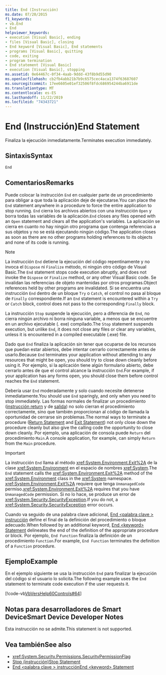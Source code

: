 ```yaml
---
title: End (Instrucción)
ms.date: 07/20/2015
f1_keywords:
- vb.End
- End
helpviewer_keywords:
- execution [Visual Basic], ending
- files [Visual Basic], closing
- End keyword [Visual Basic], End statements
- programs [Visual Basic], quitting
- code, exiting
- program termination
- End statement [Visual Basic]
- execution [Visual Basic], stopping
ms.assetid: 0e64467c-0f34-4aab-9ddd-43f8b9d55d90
ms.openlocfilehash: cb2fb4abb21b7b9c6575cec4aca1374f63687607
ms.sourcegitcommit: 17ee6605e01ef32506f8fdc686954244ba6911de
ms.translationtype: MT
ms.contentlocale: es-ES
ms.lasthandoff: 11/22/2019
ms.locfileid: "74343721"
---
```

# <a name="end-statement"></a><span data-ttu-id="00836-102">End (Instrucción)</span><span class="sxs-lookup"><span data-stu-id="00836-102">End Statement</span></span>
<span data-ttu-id="00836-103">Finaliza la ejecución inmediatamente.</span><span class="sxs-lookup"><span data-stu-id="00836-103">Terminates execution immediately.</span></span>  
  
## <a name="syntax"></a><span data-ttu-id="00836-104">Sintaxis</span><span class="sxs-lookup"><span data-stu-id="00836-104">Syntax</span></span>  
  
```vb  
End  
```  
  
## <a name="remarks"></a><span data-ttu-id="00836-105">Comentarios</span><span class="sxs-lookup"><span data-stu-id="00836-105">Remarks</span></span>  
 <span data-ttu-id="00836-106">Puede colocar la instrucción `End` en cualquier parte de un procedimiento para obligar a que toda la aplicación deje de ejecutarse.</span><span class="sxs-lookup"><span data-stu-id="00836-106">You can place the `End` statement anywhere in a procedure to force the entire application to stop running.</span></span> <span data-ttu-id="00836-107">`End` cierra los archivos abiertos con una instrucción `Open` y borra todas las variables de la aplicación.</span><span class="sxs-lookup"><span data-stu-id="00836-107">`End` closes any files opened with an `Open` statement and clears all the application's variables.</span></span> <span data-ttu-id="00836-108">La aplicación se cierra en cuanto no hay ningún otro programa que contenga referencias a sus objetos y no se está ejecutando ningún código.</span><span class="sxs-lookup"><span data-stu-id="00836-108">The application closes as soon as there are no other programs holding references to its objects and none of its code is running.</span></span>  
  
> [!NOTE]
> <span data-ttu-id="00836-109">La instrucción `End` detiene la ejecución del código repentinamente y no invoca el `Dispose` ni `Finalize` método, ni ningún otro código de Visual Basic.</span><span class="sxs-lookup"><span data-stu-id="00836-109">The `End` statement stops code execution abruptly, and does not invoke the `Dispose` or `Finalize` method, or any other Visual Basic code.</span></span> <span data-ttu-id="00836-110">Se invalidan las referencias de objeto mantenidas por otros programas.</span><span class="sxs-lookup"><span data-stu-id="00836-110">Object references held by other programs are invalidated.</span></span> <span data-ttu-id="00836-111">Si se encuentra una instrucción `End` dentro de un bloque `Try` o `Catch`, el control no pasa al bloque de `Finally` correspondiente.</span><span class="sxs-lookup"><span data-stu-id="00836-111">If an `End` statement is encountered within a `Try` or `Catch` block, control does not pass to the corresponding `Finally` block.</span></span>  
  
 <span data-ttu-id="00836-112">La instrucción `Stop` suspende la ejecución, pero a diferencia de `End`, no cierra ningún archivo ni borra ninguna variable, a menos que se encuentre en un archivo ejecutable (. exe) compilado.</span><span class="sxs-lookup"><span data-stu-id="00836-112">The `Stop` statement suspends execution, but unlike `End`, it does not close any files or clear any variables, unless it is encountered in a compiled executable (.exe) file.</span></span>  
  
 <span data-ttu-id="00836-113">Dado que `End` finaliza la aplicación sin tener que ocuparse de los recursos que puedan estar abiertos, debe intentar cerrarlo correctamente antes de usarlo.</span><span class="sxs-lookup"><span data-stu-id="00836-113">Because `End` terminates your application without attending to any resources that might be open, you should try to close down cleanly before using it.</span></span> <span data-ttu-id="00836-114">Por ejemplo, si la aplicación tiene algún formulario abierto, debe cerrarlo antes de que el control alcance la instrucción `End`.</span><span class="sxs-lookup"><span data-stu-id="00836-114">For example, if your application has any forms open, you should close them before control reaches the `End` statement.</span></span>  
  
 <span data-ttu-id="00836-115">Debería usar `End` moderadamente y solo cuando necesite detenerse inmediatamente.</span><span class="sxs-lookup"><span data-stu-id="00836-115">You should use `End` sparingly, and only when you need to stop immediately.</span></span> <span data-ttu-id="00836-116">Las formas normales de finalizar un procedimiento ([instrucción return](../../../visual-basic/language-reference/statements/return-statement.md) y de [salida](../../../visual-basic/language-reference/statements/exit-statement.md)) no solo cierran el procedimiento correctamente, sino que también proporcionan al código de llamada la oportunidad de cerrarse sin problemas.</span><span class="sxs-lookup"><span data-stu-id="00836-116">The normal ways to terminate a procedure ([Return Statement](../../../visual-basic/language-reference/statements/return-statement.md) and [Exit Statement](../../../visual-basic/language-reference/statements/exit-statement.md)) not only close down the procedure cleanly but also give the calling code the opportunity to close down cleanly.</span></span> <span data-ttu-id="00836-117">Por ejemplo, una aplicación de consola puede `Return` del procedimiento `Main`.</span><span class="sxs-lookup"><span data-stu-id="00836-117">A console application, for example, can simply `Return` from the `Main` procedure.</span></span>  
  
> [!IMPORTANT]
> <span data-ttu-id="00836-118">La instrucción `End` llama al método <xref:System.Environment.Exit%2A> de la clase <xref:System.Environment> en el espacio de nombres <xref:System>.</span><span class="sxs-lookup"><span data-stu-id="00836-118">The `End` statement calls the <xref:System.Environment.Exit%2A> method of the <xref:System.Environment> class in the <xref:System> namespace.</span></span> <span data-ttu-id="00836-119"><xref:System.Environment.Exit%2A> requiere que tenga `UnmanagedCode` permiso.</span><span class="sxs-lookup"><span data-stu-id="00836-119"><xref:System.Environment.Exit%2A> requires that you have `UnmanagedCode` permission.</span></span> <span data-ttu-id="00836-120">Si no lo hace, se produce un error de <xref:System.Security.SecurityException>.</span><span class="sxs-lookup"><span data-stu-id="00836-120">If you do not, a <xref:System.Security.SecurityException> error occurs.</span></span>  
  
 <span data-ttu-id="00836-121">Cuando va seguido de una palabra clave adicional, [End \<palabra clave > instrucción](../../../visual-basic/language-reference/statements/end-keyword-statement.md) define el final de la definición del procedimiento o bloque adecuado.</span><span class="sxs-lookup"><span data-stu-id="00836-121">When followed by an additional keyword, [End \<keyword> Statement](../../../visual-basic/language-reference/statements/end-keyword-statement.md) delineates the end of the definition of the appropriate procedure or block.</span></span> <span data-ttu-id="00836-122">Por ejemplo, `End Function` finaliza la definición de un procedimiento `Function`.</span><span class="sxs-lookup"><span data-stu-id="00836-122">For example, `End Function` terminates the definition of a `Function` procedure.</span></span>  
  
## <a name="example"></a><span data-ttu-id="00836-123">Ejemplo</span><span class="sxs-lookup"><span data-stu-id="00836-123">Example</span></span>  
 <span data-ttu-id="00836-124">En el ejemplo siguiente se usa la instrucción `End` para finalizar la ejecución del código si el usuario lo solicita.</span><span class="sxs-lookup"><span data-stu-id="00836-124">The following example uses the `End` statement to terminate code execution if the user requests it.</span></span>  
  
 [!code-vb[VbVersHelp60Controls#64](~/samples/snippets/visualbasic/VS_Snippets_VBCSharp/VbVersHelp60Controls/VB/Form1.vb#64)]  
  
## <a name="smart-device-developer-notes"></a><span data-ttu-id="00836-125">Notas para desarrolladores de Smart Device</span><span class="sxs-lookup"><span data-stu-id="00836-125">Smart Device Developer Notes</span></span>  
 <span data-ttu-id="00836-126">Esta instrucción no se admite.</span><span class="sxs-lookup"><span data-stu-id="00836-126">This statement is not supported.</span></span>  
  
## <a name="see-also"></a><span data-ttu-id="00836-127">Vea también</span><span class="sxs-lookup"><span data-stu-id="00836-127">See also</span></span>

- <xref:System.Security.Permissions.SecurityPermissionFlag>
- [<span data-ttu-id="00836-128">Stop (instrucción)</span><span class="sxs-lookup"><span data-stu-id="00836-128">Stop Statement</span></span>](../../../visual-basic/language-reference/statements/stop-statement.md)
- [<span data-ttu-id="00836-129">End \<palabra clave > instrucción</span><span class="sxs-lookup"><span data-stu-id="00836-129">End \<keyword> Statement</span></span>](../../../visual-basic/language-reference/statements/end-keyword-statement.md)

